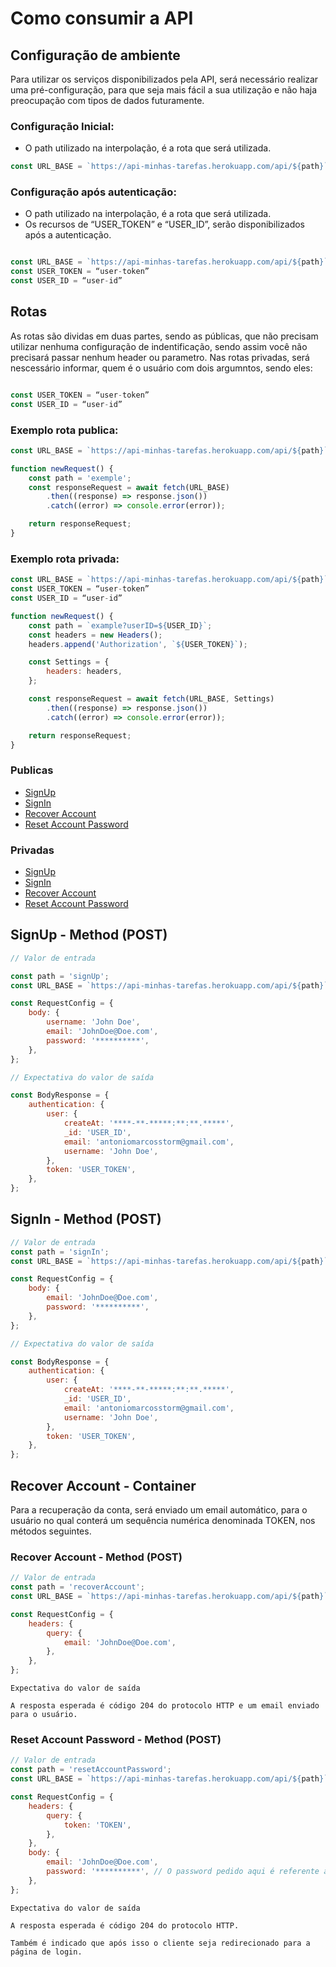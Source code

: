 # Como consumir a API

## Configuração de ambiente

Para utilizar os serviços disponibilizados pela API, será necessário realizar uma pré-configuração, para que seja mais fácil a sua utilização e não haja preocupação com tipos de dados futuramente.

### Configuração Inicial:

-   O path utilizado na interpolação, é a rota que será utilizada.

```js
const URL_BASE = `https://api-minhas-tarefas.herokuapp.com/api/${path}`;
```

### Configuração após autenticação:

-   O path utilizado na interpolação, é a rota que será utilizada.
-   Os recursos de “USER_TOKEN” e “USER_ID”, serão disponibilizados após a autenticação.

```js

const URL_BASE = `https://api-minhas-tarefas.herokuapp.com/api/${path}`
const USER_TOKEN = “user-token”
const USER_ID = “user-id”

```

## Rotas

As rotas são dividas em duas partes, sendo as públicas, que não precisam utilizar nenhuma configuração de indentificação, sendo assim você não precisará passar nenhum header ou parametro. Nas rotas privadas, será nescessário informar, quem é o usuário com dois argumntos, sendo eles: <br/>

```js

const USER_TOKEN = “user-token”
const USER_ID = “user-id”

```

### Exemplo rota publica:

```js
const URL_BASE = `https://api-minhas-tarefas.herokuapp.com/api/${path}`;

function newRequest() {
    const path = 'exemple';
    const responseRequest = await fetch(URL_BASE)
        .then((response) => response.json())
        .catch((error) => console.error(error));

    return responseRequest;
}
```

### Exemplo rota privada:

```js
const URL_BASE = `https://api-minhas-tarefas.herokuapp.com/api/${path}`;
const USER_TOKEN = “user-token”
const USER_ID = “user-id”

function newRequest() {
    const path = `example?userID=${USER_ID}`;
    const headers = new Headers();
    headers.append('Authorization', `${USER_TOKEN}`);

    const Settings = {
        headers: headers,
    };

    const responseRequest = await fetch(URL_BASE, Settings)
        .then((response) => response.json())
        .catch((error) => console.error(error));

    return responseRequest;
}
```

### Publicas

-   [SignUp](#signUp)
-   [SignIn](#SignIn)
-   [Recover Account](#RecoverAccount)
-   [Reset Account Password](#ResetAccountPassword)

### Privadas

-   [SignUp](#signUp)
-   [SignIn](#ignIn)
-   [Recover Account](#RecoverAccount)
-   [Reset Account Password](#ResetAccountPassword)

## SignUp - Method (**POST**)

```js
// Valor de entrada

const path = 'signUp';
const URL_BASE = `https://api-minhas-tarefas.herokuapp.com/api/${path}`;

const RequestConfig = {
    body: {
        username: 'John Doe',
        email: 'JohnDoe@Doe.com',
        password: '**********',
    },
};
```

```js
// Expectativa do valor de saída

const BodyResponse = {
    authentication: {
        user: {
            createAt: '****-**-*****:**:**.*****',
            _id: 'USER_ID',
            email: 'antoniomarcosstorm@gmail.com',
            username: 'John Doe',
        },
        token: 'USER_TOKEN',
    },
};
```

## SignIn - Method (**POST**)

```js
// Valor de entrada
const path = 'signIn';
const URL_BASE = `https://api-minhas-tarefas.herokuapp.com/api/${path}`;

const RequestConfig = {
    body: {
        email: 'JohnDoe@Doe.com',
        password: '**********',
    },
};
```

```js
// Expectativa do valor de saída

const BodyResponse = {
    authentication: {
        user: {
            createAt: '****-**-*****:**:**.*****',
            _id: 'USER_ID',
            email: 'antoniomarcosstorm@gmail.com',
            username: 'John Doe',
        },
        token: 'USER_TOKEN',
    },
};
```

## Recover Account - Container

Para a recuperação da conta, será enviado um email automático, para o usuário no qual conterá um sequência numérica denominada TOKEN, nos métodos seguintes.

### Recover Account - Method (**POST**)

```js
// Valor de entrada
const path = 'recoverAccount';
const URL_BASE = `https://api-minhas-tarefas.herokuapp.com/api/${path}`;

const RequestConfig = {
    headers: {
        query: {
            email: 'JohnDoe@Doe.com',
        },
    },
};
```

```
Expectativa do valor de saída

A resposta esperada é código 204 do protocolo HTTP e um email enviado para o usuário.
```

### Reset Account Password - Method (**POST**)

```js
// Valor de entrada
const path = 'resetAccountPassword';
const URL_BASE = `https://api-minhas-tarefas.herokuapp.com/api/${path}`;

const RequestConfig = {
    headers: {
        query: {
            token: 'TOKEN',
        },
    },
    body: {
        email: 'JohnDoe@Doe.com',
        password: '**********', // O password pedido aqui é referente a nova senha do usuário.
    },
};
```

```
Expectativa do valor de saída

A resposta esperada é código 204 do protocolo HTTP.

Também é indicado que após isso o cliente seja redirecionado para a página de login.
```
